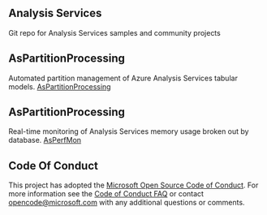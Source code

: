 ## Analysis Services
Git repo for Analysis Services samples and community projects

## AsPartitionProcessing
Automated partition management of Azure Analysis Services tabular models. [AsPartitionProcessing](https://github.com/Microsoft/Analysis-Services/AsPartitionProcessing)

## AsPartitionProcessing
Real-time monitoring of Analysis Services memory usage broken out by database. [AsPerfMon](https://github.com/Microsoft/Analysis-Services/AsPerfMon)

## Code Of Conduct
This project has adopted the [Microsoft Open Source Code of
Conduct](https://opensource.microsoft.com/codeofconduct/).
For more information see the [Code of Conduct
FAQ](https://opensource.microsoft.com/codeofconduct/faq/) or
contact [opencode@microsoft.com](mailto:opencode@microsoft.com)
with any additional questions or comments.

